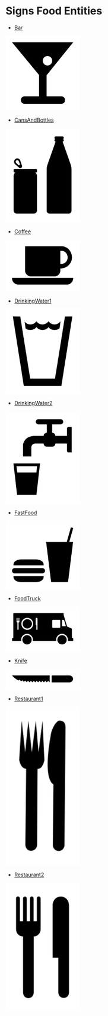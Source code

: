 # Signs Food Entities


- [Bar](./bar.md)  
<img src="./bar.png" width="200"/>

- [CansAndBottles](./cans-and-bottles.md)  
<img src="./cans-and-bottles.png" width="200"/>

- [Coffee](./coffee.md)  
<img src="./coffee.png" width="200"/>

- [DrinkingWater1](./drinking-water-1.md)  
<img src="./drinking-water-1.png" width="200"/>

- [DrinkingWater2](./drinking-water-2.md)  
<img src="./drinking-water-2.png" width="200"/>

- [FastFood](./fast-food.md)  
<img src="./fast-food.png" width="200"/>

- [FoodTruck](./food-truck.md)  
<img src="./food-truck.png" width="200"/>

- [Knife](./knife.md)  
<img src="./knife.png" width="200"/>

- [Restaurant1](./restaurant-1.md)  
<img src="./restaurant-1.png" width="200"/>

- [Restaurant2](./restaurant-2.md)  
<img src="./restaurant-2.png" width="200"/>
